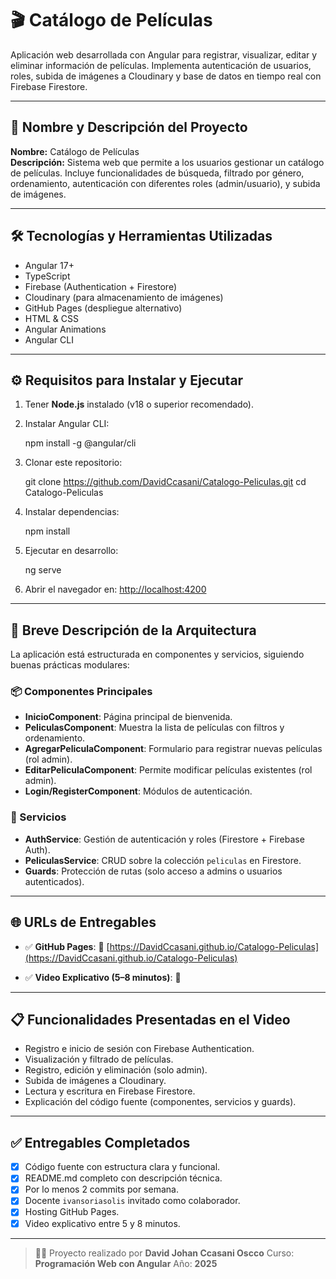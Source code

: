 # 🎬 Catálogo de Películas

Aplicación web desarrollada con Angular para registrar, visualizar, editar y eliminar información de películas. Implementa autenticación de usuarios, roles, subida de imágenes a Cloudinary y base de datos en tiempo real con Firebase Firestore.

---

## 📌 Nombre y Descripción del Proyecto

**Nombre:** Catálogo de Películas  
**Descripción:** Sistema web que permite a los usuarios gestionar un catálogo de películas. Incluye funcionalidades de búsqueda, filtrado por género, ordenamiento, autenticación con diferentes roles (admin/usuario), y subida de imágenes.

---

## 🛠️ Tecnologías y Herramientas Utilizadas

- Angular 17+
- TypeScript
- Firebase (Authentication + Firestore)
- Cloudinary (para almacenamiento de imágenes)
- GitHub Pages (despliegue alternativo)
- HTML & CSS
- Angular Animations
- Angular CLI

---

## ⚙️ Requisitos para Instalar y Ejecutar

1. Tener **Node.js** instalado (v18 o superior recomendado).
2. Instalar Angular CLI:
   
   npm install -g @angular/cli


3. Clonar este repositorio:

   git clone https://github.com/DavidCcasani/Catalogo-Peliculas.git
   cd Catalogo-Peliculas

4. Instalar dependencias:

   npm install

5. Ejecutar en desarrollo:

   ng serve
   
6. Abrir el navegador en:
   [http://localhost:4200](http://localhost:4200)

---

## 🧱 Breve Descripción de la Arquitectura

La aplicación está estructurada en componentes y servicios, siguiendo buenas prácticas modulares:

### 📦 Componentes Principales

- **InicioComponent**: Página principal de bienvenida.
- **PeliculasComponent**: Muestra la lista de películas con filtros y ordenamiento.
- **AgregarPeliculaComponent**: Formulario para registrar nuevas películas (rol admin).
- **EditarPeliculaComponent**: Permite modificar películas existentes (rol admin).
- **Login/RegisterComponent**: Módulos de autenticación.

### 🔧 Servicios

* **AuthService**: Gestión de autenticación y roles (Firestore + Firebase Auth).
* **PeliculasService**: CRUD sobre la colección `peliculas` en Firestore.
* **Guards**: Protección de rutas (solo acceso a admins o usuarios autenticados).

---

## 🌐 URLs de Entregables

* ✅ **GitHub Pages**:
  🔗 [https://DavidCcasani.github.io/Catalogo-Peliculas](https://DavidCcasani.github.io/Catalogo-Peliculas)

* ✅ **Video Explicativo (5–8 minutos)**:
  🎥

---

## 📋 Funcionalidades Presentadas en el Video

* Registro e inicio de sesión con Firebase Authentication.
* Visualización y filtrado de películas.
* Registro, edición y eliminación (solo admin).
* Subida de imágenes a Cloudinary.
* Lectura y escritura en Firebase Firestore.
* Explicación del código fuente (componentes, servicios y guards).

---

## ✅ Entregables Completados

* [x] Código fuente con estructura clara y funcional.
* [x] README.md completo con descripción técnica.
* [x] Por lo menos 2 commits por semana.
* [x] Docente `ivansoriasolis` invitado como colaborador.
* [x] Hosting GitHub Pages.
* [x] Video explicativo entre 5 y 8 minutos.

---

> 🧑‍💻 Proyecto realizado por **David Johan Ccasani Oscco**
> Curso: **Programación Web con Angular**
> Año: **2025**


